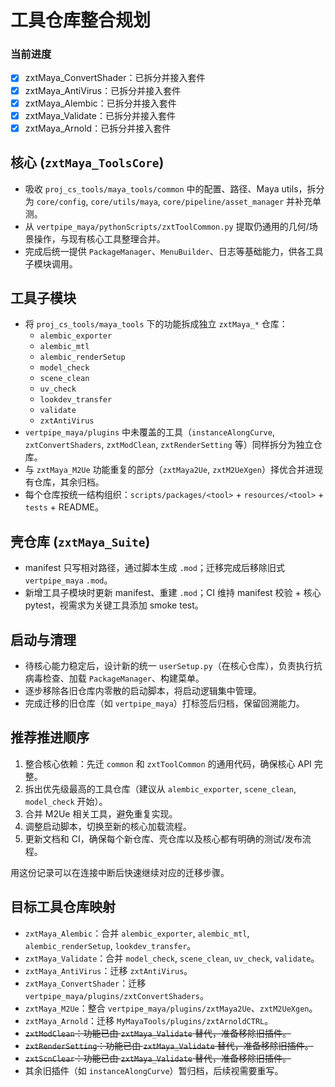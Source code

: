 # 工具仓库整合规划


### 当前进度

- [x] zxtMaya_ConvertShader：已拆分并接入套件
- [x] zxtMaya_AntiVirus：已拆分并接入套件
- [x] zxtMaya_Alembic：已拆分并接入套件
- [x] zxtMaya_Validate：已拆分并接入套件
- [x] zxtMaya_Arnold：已拆分并接入套件

## 核心 (`zxtMaya_ToolsCore`)
- 吸收 `proj_cs_tools/maya_tools/common` 中的配置、路径、Maya utils，拆分为 `core/config`, `core/utils/maya`, `core/pipeline/asset_manager` 并补充单测。
- 从 `vertpipe_maya/pythonScripts/zxtToolCommon.py` 提取仍通用的几何/场景操作，与现有核心工具整理合并。
- 完成后统一提供 `PackageManager`、`MenuBuilder`、日志等基础能力，供各工具子模块调用。

## 工具子模块
- 将 `proj_cs_tools/maya_tools` 下的功能拆成独立 `zxtMaya_*` 仓库：
  - `alembic_exporter`
  - `alembic_mtl`
  - `alembic_renderSetup`
  - `model_check`
  - `scene_clean`
  - `uv_check`
  - `lookdev_transfer`
  - `validate`
  - `zxtAntiVirus`
- `vertpipe_maya/plugins` 中未覆盖的工具（`instanceAlongCurve`, `zxtConvertShaders`, `zxtModClean`, `zxtRenderSetting` 等）同样拆分为独立仓库。
- 与 `zxtMaya_M2Ue` 功能重复的部分（`zxtMaya2Ue`, `zxtM2UeXgen`）择优合并进现有仓库，其余归档。
- 每个仓库按统一结构组织：`scripts/packages/<tool>` + `resources/<tool>` + `tests` + README。

## 壳仓库 (`zxtMaya_Suite`)
- manifest 只写相对路径，通过脚本生成 `.mod`；迁移完成后移除旧式 `vertpipe_maya` `.mod`。
- 新增工具子模块时更新 manifest、重建 `.mod`；CI 维持 manifest 校验 + 核心 pytest，视需求为关键工具添加 smoke test。

## 启动与清理
- 待核心能力稳定后，设计新的统一 `userSetup.py`（在核心仓库），负责执行抗病毒检查、加载 `PackageManager`、构建菜单。
- 逐步移除各旧仓库内零散的启动脚本，将启动逻辑集中管理。
- 完成迁移的旧仓库（如 `vertpipe_maya`）打标签后归档，保留回溯能力。

## 推荐推进顺序
1. 整合核心依赖：先迁 `common` 和 `zxtToolCommon` 的通用代码，确保核心 API 完整。
2. 拆出优先级最高的工具仓库（建议从 `alembic_exporter`, `scene_clean`, `model_check` 开始）。
3. 合并 M2Ue 相关工具，避免重复实现。
4. 调整启动脚本，切换至新的核心加载流程。
5. 更新文档和 CI，确保每个新仓库、壳仓库以及核心都有明确的测试/发布流程。

用这份记录可以在连接中断后快速继续对应的迁移步骤。

## 目标工具仓库映射
- `zxtMaya_Alembic`：合并 `alembic_exporter`, `alembic_mtl`, `alembic_renderSetup`, `lookdev_transfer`。
- `zxtMaya_Validate`：合并 `model_check`, `scene_clean`, `uv_check`, `validate`。
- `zxtMaya_AntiVirus`：迁移 `zxtAntiVirus`。
- `zxtMaya_ConvertShader`：迁移 `vertpipe_maya/plugins/zxtConvertShaders`。
- `zxtMaya_M2Ue`：整合 `vertpipe_maya/plugins/zxtMaya2Ue`、`zxtM2UeXgen`。
- `zxtMaya_Arnold`：迁移 `MyMayaTools/plugins/zxtArnoldCTRL`。
- ~~`zxtModClean`：功能已由 `zxtMaya_Validate` 替代，准备移除旧插件。~~
- ~~`zxtRenderSetting`：功能已由 `zxtMaya_Validate` 替代，准备移除旧插件。~~
- ~~`zxtScnClear`：功能已由 `zxtMaya_Validate` 替代，准备移除旧插件。~~
- 其余旧插件（如 `instanceAlongCurve`）暂归档，后续视需要重写。


